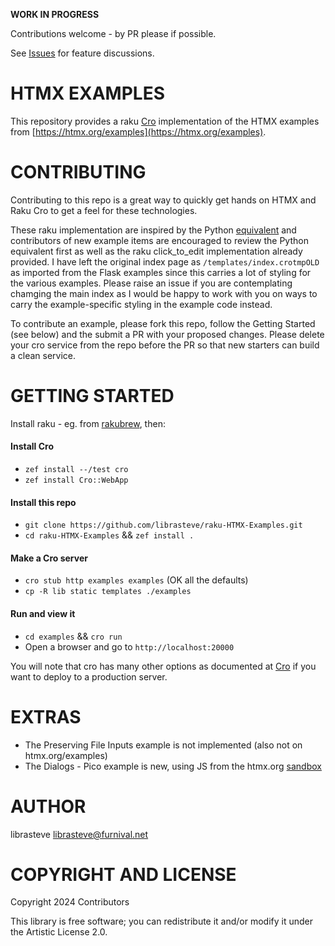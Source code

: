 **WORK IN PROGRESS**

Contributions welcome - by PR please if possible.

See [Issues](https://github.com/librasteve/raku-HTMX-Examples/issues) for feature discussions.

HTMX EXAMPLES
=============

This repository provides a raku [Cro](https://cro.raku.org) implementation of the HTMX examples from [https://htmx.org/examples](https://htmx.org/examples).

CONTRIBUTING
============

Contributing to this repo is a great way to quickly get hands on HTMX and Raku Cro to get a feel for these technologies.

These raku implementation are inspired by the Python [equivalent](https://github.com/Konfuzian/htmx-examples-with-flask/tree/main) and contributors of new example items are encouraged to review the Python equivalent first as well as the raku click_to_edit implementation already provided. I have left the original index page as ```/templates/index.crotmpOLD``` as imported from the Flask examples since this carries a lot of styling for the various examples. Please raise an issue if you are contemplating chamging the main index as I would be happy to work with you on ways to carry the example-specific styling in the example code instead.

To contribute an example, please fork this repo, follow the Getting Started (see below) and the submit a PR with your proposed changes. Please delete your cro service from the repo before the PR so that new starters can build a clean service.


GETTING STARTED
===============

Install raku - eg. from [rakubrew](https://rakubrew.org), then:

#### Install Cro
- `zef install --/test cro`
- `zef install Cro::WebApp`

#### Install this repo
- `git clone https://github.com/librasteve/raku-HTMX-Examples.git`
- `cd raku-HTMX-Examples` && `zef install .`

#### Make a Cro server
- `cro stub http examples examples`  (OK all the defaults)
- `cp -R lib static templates ./examples`

#### Run and view it
- `cd examples` && `cro run`
- Open a browser and go to `http://localhost:20000`

You will note that cro has many other options as documented at [Cro](https://cro.raku.org) if you want to deploy to a production server.

EXTRAS
======

- The Preserving File Inputs example is not implemented (also not on htmx.org/examples)
- The Dialogs - Pico example is new, using JS from the htmx.org [sandbox](https://codesandbox.io/embed/4mrnhq?view=Editor) 

AUTHOR
======

librasteve <librasteve@furnival.net>

COPYRIGHT AND LICENSE
=====================

Copyright 2024 Contributors

This library is free software; you can redistribute it and/or modify it under the Artistic License 2.0.
